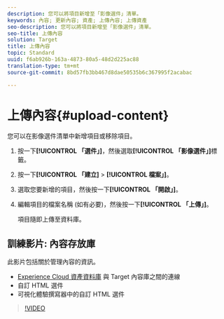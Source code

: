 ```yaml
---
description: 您可以將項目新增至「影像選件」清單。
keywords: 內容; 更新內容; 資產; 上傳內容; 上傳資產
seo-description: 您可以將項目新增至「影像選件」清單。
seo-title: 上傳內容
solution: Target
title: 上傳內容
topic: Standard
uuid: f6ab926b-163a-4873-80a5-48d2d225ac88
translation-type: tm+mt
source-git-commit: 8bd57fb3bb467d8dae50535b6c367995f2acabac

---
```



# 上傳內容{#upload-content}

您可以在影像選件清單中新增項目或移除項目。

1. 按一下&#x200B;**[!UICONTROL 「選件」]**，然後選取&#x200B;**[!UICONTROL 「影像選件」]**&#x200B;標籤。
1. 按一下&#x200B;**[!UICONTROL 「建立]** &gt; **[!UICONTROL 檔案」]**。
1. 選取您要新增的項目，然後按一下&#x200B;**[!UICONTROL 「開啟」]**。
1. 編輯項目的檔案名稱 (如有必要)，然後按一下&#x200B;**[!UICONTROL 「上傳」]**。

   項目隨即上傳至資料庫。

## 訓練影片: 內容存放庫

此影片包括關於管理內容的資訊。

* [Experience Cloud 資產資料庫](https://marketing.adobe.com/resources/help/en_US/mcloud/creative_cloud.html) 與 Target 內容庫之間的連線
* 自訂 HTML 選件
* 可視化體驗撰寫器中的自訂 HTML 選件

>[!VIDEO](https://video.tv.adobe.com/v/17387?captions=chi_hant)